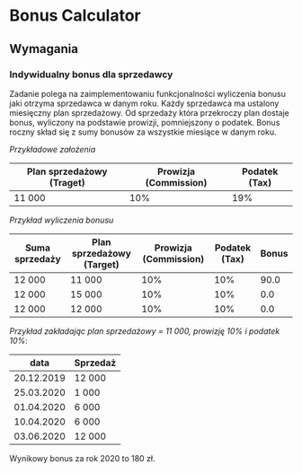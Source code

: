 Bonus Calculator
================
 
## Wymagania
 
### Indywidualny bonus dla sprzedawcy
 
Zadanie polega na zaimplementowaniu funkcjonalności wyliczenia bonusu jaki otrzyma sprzedawca w danym roku.
Każdy sprzedawca ma ustalony miesięczny plan sprzedażowy. Od sprzedaży która przekroczy plan dostaje bonus, wyliczony na podstawie prowizji, pomniejszony o podatek. Bonus roczny skład się z sumy bonusów za wszystkie miesiące w danym roku.
 
*Przykładowe założenia*
 
|Plan sprzedażowy (Traget)|   Prowizja (Commission)|   Podatek (Tax) | 
|-----|----------------------|-------------------------|
| 11 000 |    10%        |                        19%|

 
*Przykład wyliczenia bonusu*
 
|Suma sprzedaży  |Plan sprzedażowy (Target)|    Prowizja (Commission) |       Podatek (Tax)  | Bonus|
|----------|-----|----------------------|-------------------------|---|
|12 000    | 11 000 |    10%        |                        10%|                90.0|
|12 000    | 15 000 |    10% |                        10%|                0.0|
|12 000    | 12 000|    10% |                    10%|                0.0|
 
*Przykład zakładając plan sprzedażowy = 11 000, prowizję 10% i podatek 10%*:
 
|data|Sprzedaż|    	 
|---|-----|
|20.12.2019| 12 000 |
|25.03.2020| 1 000 |
|01.04.2020| 6 000 |
|10.04.2020| 6 000 |
|03.06.2020| 12 000 |

Wynikowy bonus za rok 2020 to 180 zł.
  
 
